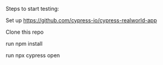 Steps to start testing:

Set up https://github.com/cypress-io/cypress-realworld-app

Clone this repo

run npm install

run npx cypress open
